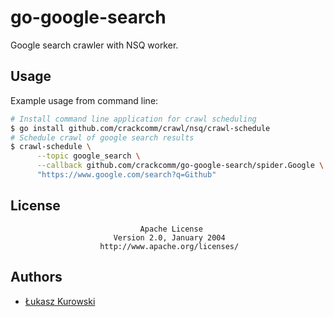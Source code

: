 # go-google-search

Google search crawler with NSQ worker.

## Usage

Example usage from command line:

```sh
# Install command line application for crawl scheduling
$ go install github.com/crackcomm/crawl/nsq/crawl-schedule
# Schedule crawl of google search results
$ crawl-schedule \
      --topic google_search \
      --callback github.com/crackcomm/go-google-search/spider.Google \
      "https://www.google.com/search?q=Github"
```

## License

                                 Apache License
                           Version 2.0, January 2004
                        http://www.apache.org/licenses/

## Authors

* [Łukasz Kurowski](https://github.com/crackcomm)

